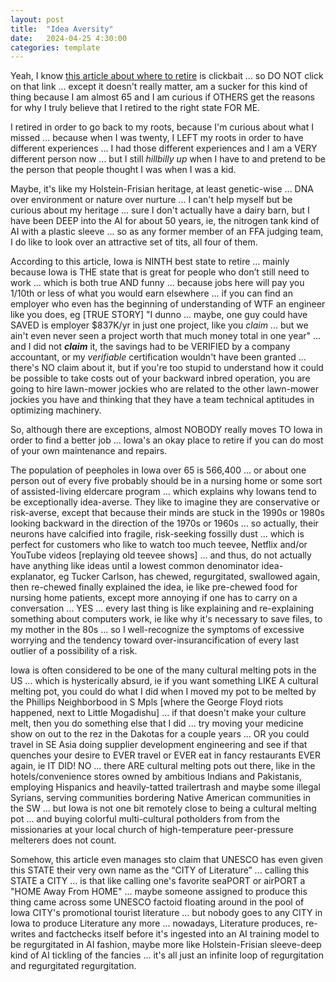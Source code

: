 ```yaml
---
layout: post
title:  "Idea Aversity"
date:   2024-04-25 4:30:00
categories: template
---
```



Yeah, I know [this article about where to retire](https://journeyranger.com/post/1287/best-worst-states-to-retire) is clickbait ... so DO NOT click on that link ... except it doesn't really matter, am a sucker for this kind of thing because I am almost 65 and I am curious if OTHERS get the reasons for why I truly believe that I retired to the right state FOR ME. 

I retired in order to go back to my roots, because I'm curious about what I missed ... because when I was twenty, I LEFT my roots in order to have different experiences ... I had those different experiences and I am a VERY different person now ... but I still *hillbilly up* when I have to and pretend to be the person that people thought I was when I was a kid.

Maybe, it's like my Holstein-Frisian heritage, at least genetic-wise ... DNA over environment or nature over nurture ... I can't help myself but be curious about my heritage ... sure I don't actually have a dairy barn, but I have been DEEP into the AI for about 50 years, ie, the nitrogen tank kind of AI with a plastic sleeve  ... so as any former member of an FFA judging team, I do like to look over an attractive set of tits, all four of them.

According to this article, Iowa is NINTH best state to retire ... mainly because Iowa is THE state that is great for people who don’t still need to work ... which is both true AND funny ... because jobs here will pay you 1/10th or less of what you would earn elsewhere ... if you can find an employer who even has the beginning of understanding of WTF an engineer like you does, eg [TRUE STORY] "I dunno ... maybe, one guy could have SAVED is employer $837K/yr in just one project, like you *claim* ... but we ain't even never seen a project worth that much money total in one year" ... and I did not ***claim*** it, the savings had to be VERIFIED by a company accountant, or my *verifiable* certification wouldn't have been granted ... there's NO claim about it, but if you're too stupid to understand how it could be possible to take costs out of your backward inbred operation, you are going to hire lawn-mower jockies who are related to the other lawn-mower jockies you have and thinking that they have a team technical aptitudes in optimizing machinery. 

So, although there are exceptions, almost NOBODY really moves TO Iowa in order to find a better job ... Iowa's an okay place to retire if you can do most of your own maintenance and repairs.

The population of peepholes in Iowa over 65 is 566,400 ... or about one person out of every five probably should be in a nursing home or some sort of assisted-living eldercare program ... which explains why Iowans tend to be exceptionally idea-averse.  They like to imagine they are conservative or risk-averse, except that because their minds are stuck in the 1990s or 1980s looking backward in the direction of the 1970s or 1960s ... so actually, their neurons have calcified into fragile, risk-seeking fossilly dust ... which is perfect for customers who like to watch too much teevee, Netflix and/or YouTube videos [replaying old teevee shows] ... and thus, do not actually have anything like ideas until a lowest common denominator idea-explanator, eg Tucker Carlson, has chewed, regurgitated, swallowed again, then re-chewed finally explained the idea, ie like pre-chewed food for nursing home patients, except more annoying if one has to carry on a conversation ... YES ... every last thing is like explaining and re-explaining something about computers work, ie like why it's necessary to save files, to my mother in the 80s ... so I well-recognize the symptoms of excessive worrying and the tendency toward over-insurancification of every last outlier of a possibility of a risk.

Iowa is often considered to be one of the many cultural melting pots in the US ... which is hysterically absurd, ie if you want something LIKE A cultural melting pot, you could do what I did when I moved my pot to be melted by the Phillips Neighborbood in S Mpls [where the George Floyd riots happened, next to Little Mogadishu] ... if that doesn't make your culture melt, then you do something else that I did ... try moving your medicine show on out to the rez in the Dakotas for a couple years ... OR you could travel in SE Asia doing supplier development engineering and see if that quenches your desire to EVER travel or EVER eat in fancy restaurants EVER again, ie IT DID!  NO ... there ARE cultural melting pots out there, like in the hotels/convenience stores owned by ambitious Indians and Pakistanis, employing Hispanics and heavily-tatted trailertrash and maybe some illegal Syrians, serving communities bordering Native American communities in the SW ... but Iowa is not one bit remotely close to being a cultural melting pot ... and buying colorful multi-cultural potholders from from the missionaries at your local church of high-temperature peer-pressure melterers does not count.

Somehow, this article even manages sto claim that UNESCO has even given this STATE their very own name as the “CITY of Literature” ... calling this STATE a CITY ... is that like calling one's favorite seaPORT or airPORT a "HOME Away From HOME" ... maybe someone assigned to produce this thing came across some UNESCO factoid floating around in the pool of Iowa CITY's promotional tourist literature ... but nobody goes to any CITY in Iowa to produce Literature any more ... nowadays, Literature produces, re-writes and factchecks itself before it's ingested into an AI training model to be regurgitated in AI fashion, maybe more like Holstein-Frisian sleeve-deep kind of AI tickling of the fancies ... it's all just an infinite loop of regurgitation and regurgitated regurgitation.